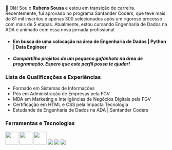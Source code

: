 
👋 Olá! Sou o **Rubens Sousa** e estou em transição de carreira. Recentemente, fui aprovado no programa Santander Coders, que teve mais de 81 mil inscritos e apenas 300 selecionados após um rigoroso processo com mais de 5 etapas. Atualmente, estou cursando Engenharia de Dados na ADA e animado com essa nova jornada profissional. 
 
 - #### Em busca de uma colocação na área de Engenharia de Dados | Python | Data Engineer
 - #### *Compartilho projetos de um pequeno gafanhoto na área de programação. Espero que este perfil possa te ajudar!*

### Lista de Qualificações e Experiências
- Formado em Sistemas de Informações
- Pós em Administração de Empresas pela FGV
- MBA em Marketing e Inteligências de Negócios Digitais pela FGV
- Certificação em HTML e CSS pela Impacta Tecnologia
- Estudande de Engenharia de Dados na ADA | Santander Coders

### Ferramentas e Tecnologias
<div>
      <img src="https://cdn.jsdelivr.net/gh/devicons/devicon/icons/github/github-original.svg" width="40" height="40"/>
      <img src="https://cdn.jsdelivr.net/gh/devicons/devicon/icons/git/git-original.svg" width="40" height="40"/>
      <img src="https://cdn.jsdelivr.net/gh/devicons/devicon/icons/python/python-original.svg" width="40" height="40"/>
      <img src="https://cdn.jsdelivr.net/npm/devicons@1.8.0/!PNG/mysql.png"/>
      <img src="https://img.shields.io/badge/html5-%23E34F26.svg?style=for-the-badge&logo=html5&logoColor=white"/>
      <img src="https://img.shields.io/badge/css3-%231572B6.svg?style=for-the-badge&logo=css3&logoColor=white"/>
</div>



<!---
rubens-sousa-2024/rubens-sousa-2024 is a ✨ special ✨ repository because its `README.md` (this file) appears on your GitHub profile.
You can click the Preview link to take a look at your changes.
--->
